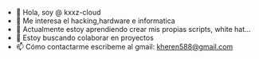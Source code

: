 - 👋 Hola, soy @ kxxz-cloud
- 👀 Me interesa el hacking,hardware e informatica
- 🌱 Actualmente estoy aprendiendo crear mis propias scripts, white hat...
- 💞️ Estoy buscando colaborar en proyectos
- 📫 Cómo contactarme escribeme al gmail: kheren588@gmail.com
